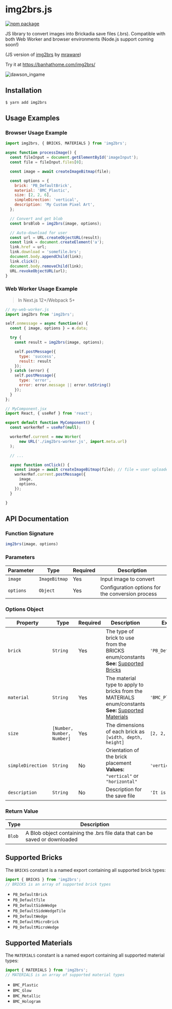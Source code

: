 # img2brs.js

[![npm package][npm-badge]][npm]

[npm-badge]: https://img.shields.io/npm/v/img2brs.svg
[npm]: https://www.npmjs.org/package/img2brs

JS library to convert images into Brickadia save files (.brs). Compatible with both Web Worker and browser environments (Node.js support coming soon!)

(JS version of [img2brs](https://github.com/mraware/img2brs) by [mraware](https://github.com/mraware))

Try it at https://banhathome.com/img2brs/

![dawson_ingame](https://github.com/user-attachments/assets/8448e669-072c-40dd-8187-8c534caf458d)


## Installation

```shellscript
$ yarn add img2brs
```

## Usage Examples

### Browser Usage Example

```javascript
import img2brs, { BRICKS, MATERIALS } from 'img2brs';

async function processImage() {
  const fileInput = document.getElementById('imageInput');
  const file = fileInput.files[0];

  const image = await createImageBitmap(file);

  const options = {
    brick: 'PB_DefaultBrick',
    material: 'BMC_Plastic',
    size: [2, 2, 6],
    simpleDirection: 'vertical',
    description: 'My Custom Pixel Art',
  };

  // Convert and get blob
  const brsBlob = img2brs(image, options);

  // Auto-download for user
  const url = URL.createObjectURL(result);
  const link = document.createElement('a');
  link.href = url;
  link.download = 'somefile.brs';
  document.body.appendChild(link);
  link.click();
  document.body.removeChild(link);
  URL.revokeObjectURL(url);
}
```

### Web Worker Usage Example
> In Next.js 12+/Webpack 5+

```javascript
// my-web-worker.js
import img2brs from 'img2brs';

self.onmessage = async function(e) {
  const { image, options } = e.data;

  try {
    const result = img2brs(image, options);

    self.postMessage({
      type: 'success',
      result: result
    });
  } catch (error) {
    self.postMessage({
      type: 'error',
      error: error.message || error.toString()
    });
  }
};

// MyComponent.jsx
import React, { useRef } from 'react';

export default function MyComponent() {
  const workerRef = useRef(null);

  workerRef.current = new Worker(
      new URL('./img2brs-worker.js', import.meta.url)
  );

  // ...

  async function onClick() {
    const image = await createImageBitmap(file); // file = user uploaded file via HTML input
    workerRef.current.postMessage({
      image,
      options,
    });
  }

}
```


## API Documentation

### Function Signature

```javascript
img2brs(image, options)
```

### Parameters

| Parameter | Type | Required | Description |
|-----------|------|----------|-------------|
| `image` | `ImageBitmap` | Yes | Input image to convert<br> |
| `options` | `Object` | Yes | Configuration options for the conversion process |

### Options Object

| Property | Type | Required | Description | Example |
|----------|------|----------|-------------|----------------|
| `brick` | `String` | Yes | The type of brick to use from the BRICKS enum/constants<br>**See:** [Supported Bricks](#supported-bricks) | `'PB_DefaultBrick'` |
| `material` | `String` | Yes | The material type to apply to bricks from the MATERIALS enum/constants<br>**See:** [Supported Materials](#supported-materials) | `'BMC_Plastic'` |
| `size` | `[Number, Number, Number]` | Yes | The dimensions of each brick as `[width, depth, height]` | `[2, 2, 6]` |
| `simpleDirection` | `String` | No | Orientation of the brick placement<br>**Values:** `"vertical"` or `"horizontal"` | `'vertical'` |
| `description` | `String` | No | Description for the save file | `'It is Dawson!'` |

### Return Value

| Type | Description |
|------|-------------|
| `Blob` | A Blob object containing the .brs file data that can be saved or downloaded |

## Supported Bricks

The `BRICKS` constant is a named export containing all supported brick types:

```javascript
import { BRICKS } from 'img2brs';
// BRICKS is an array of supported brick types
```

- `PB_DefaultBrick`
- `PB_DefaultTile`
- `PB_DefaultSideWedge`
- `PB_DefaultSideWedgeTile`
- `PB_DefaultWedge`
- `PB_DefaultMicroBrick`
- `PB_DefaultMicroWedge`


## Supported Materials

The `MATERIALS` constant is a named export containing all supported material types:

```javascript
import { MATERIALS } from 'img2brs';
// MATERIALS is an array of supported material types
```

- `BMC_Plastic`
- `BMC_Glow`
- `BMC_Metallic`
- `BMC_Hologram`
